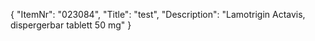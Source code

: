 {
  "ItemNr": "023084",
  "Title": "test",
  "Description": "Lamotrigin Actavis, dispergerbar tablett 50 mg"
}